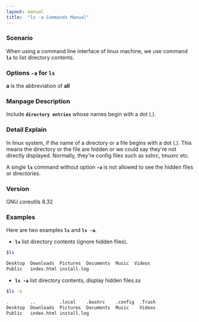 ```yaml
---
layout: manual
title:  "ls -a Commands Manual"
---
```

### Scenario
When using a command line interface of linux machine, we use command __`ls`__ to list directory contents.

### Options `-a` for `ls` 
__a__ is the abbreviation of __all__

### Manpage Description
Include __`directory entries`__ whose names begin with a dot (.).

### Detail Explain
In linux system, if the name of a directory or a file begins with a dot (.). This means the directory or the file are hidden or we could say they're not directly displayed. Normally, they're config files such as sshrc, tmuxrc etc.

A single __`ls`__ command without option __`-a`__ is not allowed to see the hidden files or directories.

### Version
GNU coreutils 8.32

### Examples
Here are two examples __`ls`__ and __`ls -a`__.

- __`ls`__ list directory contents (ignore hidden files).

```bash
$ls 

Desktop  Downloads  Pictures  Documents  Music  Videos
Public   index.html install.log
```

- __`ls -a`__ list directory contents, display hidden files.ss

```bash
$ls -a 

.        ..         .local    .bashrc    .config  .Trash
Desktop  Downloads  Pictures  Documents  Music    Videos
Public   index.html install.log
```
